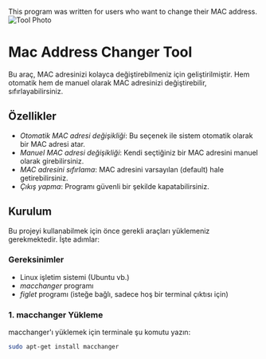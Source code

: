 This program was written for users who want to change their MAC address.
![Tool Photo]("photo-1.jpeg")
# Mac Address Changer Tool

Bu araç, MAC adresinizi kolayca değiştirebilmeniz için geliştirilmiştir. Hem otomatik hem de manuel olarak MAC adresinizi değiştirebilir, sıfırlayabilirsiniz.

## Özellikler

- *Otomatik MAC adresi değişikliği*: Bu seçenek ile sistem otomatik olarak bir MAC adresi atar.
- *Manuel MAC adresi değişikliği*: Kendi seçtiğiniz bir MAC adresini manuel olarak girebilirsiniz.
- *MAC adresini sıfırlama*: MAC adresini varsayılan (default) hale getirebilirsiniz.
- *Çıkış yapma*: Programı güvenli bir şekilde kapatabilirsiniz.

## Kurulum

Bu projeyi kullanabilmek için önce gerekli araçları yüklemeniz gerekmektedir. İşte adımlar:

### Gereksinimler
- Linux işletim sistemi (Ubuntu vb.)
- *macchanger* programı
- *figlet* programı (isteğe bağlı, sadece hoş bir terminal çıktısı için)

### 1. macchanger Yükleme

macchanger'ı yüklemek için terminale şu komutu yazın:

```bash
sudo apt-get install macchanger
